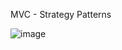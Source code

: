 MVC - Strategy Patterns

![image](https://github.com/LeticiaSan/BERTOTI/assets/62018632/b854dea7-1f00-4b58-be1b-493471f858bd)
